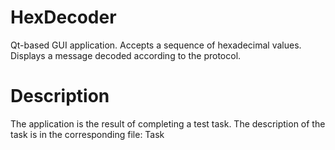 # HexDecoder
Qt-based GUI application. Accepts a sequence of hexadecimal values. Displays a message decoded according to the protocol.
# Description
The application is the result of completing a test task. The description of the task is in the corresponding file: Task

